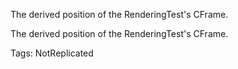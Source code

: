 The derived position of the RenderingTest's CFrame.
	
The derived position of the RenderingTest's CFrame.

Tags: NotReplicated